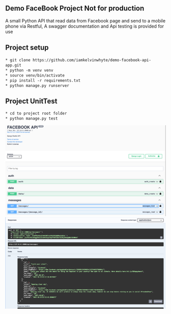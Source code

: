 ## Demo FaceBook Project Not for production 

A small Python API that read data from Facebook page and send to a mobile phone via Restful, 
A swagger documentation and Api testing is provided  for use 



##  Project setup

    * git clone https://github.com/iamkelvinwhyte/demo-facebook-api-app.git
    * python -m venv venv
    * source venv/bin/activate
    * pip install -r requirements.txt
    * python manage.py runserver

##  Project UnitTest 
    * cd to project root folder 
    * python manage.py test

![alt text](https://github.com/iamkelvinwhyte/demo-facebook-api-app/blob/main/swg1.png)
![alt text](https://github.com/iamkelvinwhyte/demo-facebook-api-app/blob/main/swg2.png)